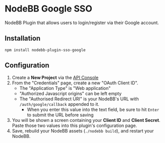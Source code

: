 # NodeBB Google SSO

NodeBB Plugin that allows users to login/register via their Google account.

## Installation

    npm install nodebb-plugin-sso-google

## Configuration

1. Create a **New Project** via the [API Console](https://code.google.com/apis/console)
1. From the "Credentials" page, create a new "OAuth Client ID".
    * The "Application Type" is "Web application"
    * "Authorized Javascript origins" can be left empty
    * The "Authorised Redirect URI" is your NodeBB's URL with `/auth/google/callback` appended to it.
        * When you enter this value into the text field, be sure to hit <code>Enter</code> to submit the URL before saving
1. You will be shown a screen containing your **Client ID** and **Client Secret**. Paste those two values into this plugin's configuration page.
1. Save, rebuild your NodeBB assets (<code>./nodebb build</code>), and restart your NodeBB.